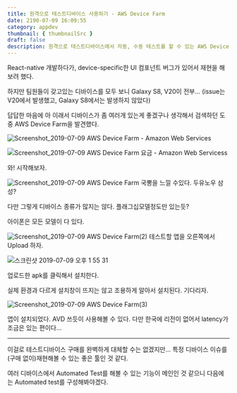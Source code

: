 ```yaml
---
title: 원격으로 테스트디바이스 사용하기 - AWS Device Farm
date: 2190-07-09 16:09:55
category: appdev
thumbnail: { thumbnailSrc }
draft: false
description: 원격으로 테스트디바이스에서 자동, 수동 테스트를 할 수 있는 AWS Device Farm이라는 서비스가 있습니다.
---
```


React-native 개발하다가, device-specific한 UI 컴포넌트 버그가 있어서 재현을 해보려 했다.

하지만 팀원들이 갖고있는 디바이스를 모두 보니 Galaxy S8, V20이 전부...
(issue는 V20에서 발생했고, Galaxy S8에서는 발생하지 않았다)

답답한 마음에 아 이래서 디바이스가 좀 여러개 있는게 좋겠구나 생각해서 검색하던 도중 AWS Device Farm을 발견했다.

![Screenshot_2019-07-09 AWS Device Farm - Amazon Web Services](https://user-images.githubusercontent.com/19284878/60861100-2dbfae00-a254-11e9-800a-5ef9949fd0e9.png)

![Screenshot_2019-07-09 AWS Device Farm 요금 - Amazon Web Servicess](https://user-images.githubusercontent.com/19284878/60861341-159c5e80-a255-11e9-9792-d1f25e680f0d.png)

와! 시작해보자.

![Screenshot_2019-07-09 AWS Device Farm](https://user-images.githubusercontent.com/19284878/60860976-abcf8500-a253-11e9-9902-365f1de2f10f.png)
국뽕을 느낄 수있다. 두유노우 삼성?

다만 그렇게 디바이스 종류가 많지는 않다. 플래그십모델정도만 있는듯?

아이폰은 모든 모델이 다 있다.

![Screenshot_2019-07-09 AWS Device Farm(2)](https://user-images.githubusercontent.com/19284878/60861148-5b0c5c00-a254-11e9-8b39-37d3cdcf017d.png)
테스트할 앱을 오른쪽에서 Upload 하자.

![스크린샷 2019-07-09 오후 1 55 31](https://user-images.githubusercontent.com/19284878/60861175-74ada380-a254-11e9-86bb-574157df82ea.png)

업로드한 apk를 클릭해서 설치한다. 

실제 환경과 다르게 설치창이 뜨지는 않고 조용하게 알아서 설치된다. 기다리자.

![Screenshot_2019-07-09 AWS Device Farm(3)](https://user-images.githubusercontent.com/19284878/60861281-dbcb5800-a254-11e9-95b9-f201b831ae8a.png)

앱이 설치되었다. AVD 쓰듯이 사용해볼 수 있다. 다만 한국에 리전이 없어서 latency가 조금은 있는 편이다...

---
이걸로 테스트디바이스 구매를 완벽하게 대체할 수는 없겠지만...  특정 디바이스 이슈를 (구매 없이)재현해볼 수 있는 좋은 툴인 것 같다. 

여러 디바이스에서 Automated Test를 해볼 수 있는 기능이 메인인 것 같으니 다음에는 Automated test를 구성해봐야겠다.